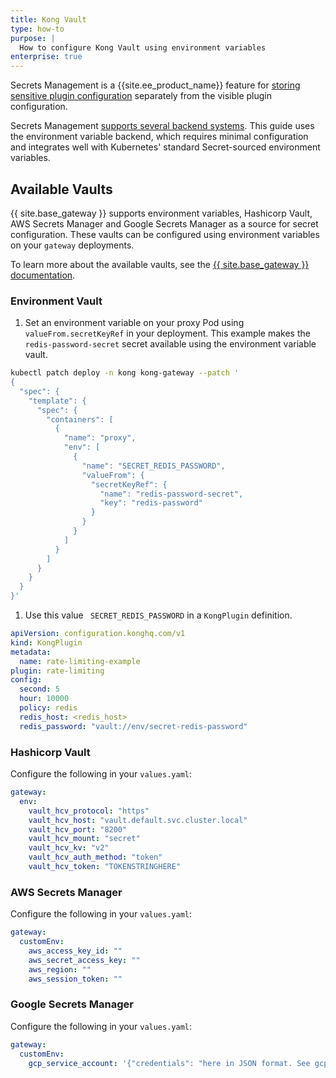 ```yaml
---
title: Kong Vault
type: how-to
purpose: |
  How to configure Kong Vault using environment variables
enterprise: true
---
```


Secrets Management is a {{site.ee_product_name}} feature for [storing sensitive
plugin configuration](/gateway/latest/kong-enterprise/secrets-management/#referenceable-plugin-fields) 
separately from the visible plugin configuration. 

Secrets Management [supports several backend systems](/gateway/latest/kong-enterprise/secrets-management/backends/).
This guide uses the environment variable backend, which requires minimal
configuration and integrates well with Kubernetes' standard Secret-sourced
environment variables.

## Available Vaults

{{ site.base_gateway }} supports environment variables, Hashicorp Vault, AWS Secrets Manager and Google Secrets Manager as a source for secret configuration. These vaults can be configured using environment variables on your `gateway` deployments.

To learn more about the available vaults, see the [{{ site.base_gateway }} documentation](/gateway/latest/kong-enterprise/secrets-management/).


### Environment Vault

1.  Set an environment variable on your proxy Pod using `valueFrom.secretKeyRef` in your deployment. This example makes the `redis-password-secret` secret available using the environment variable vault.

```bash
kubectl patch deploy -n kong kong-gateway --patch '
{
  "spec": {
    "template": {
      "spec": {
        "containers": [
          {
            "name": "proxy",
            "env": [
              {
                "name": "SECRET_REDIS_PASSWORD",
                "valueFrom": {
                  "secretKeyRef": {
                    "name": "redis-password-secret",
                    "key": "redis-password"
                  }
                }
              }
            ]
          }
        ]
      }
    }
  }
}'
```

1. Use this value ` SECRET_REDIS_PASSWORD` in a `KongPlugin` definition.

```yaml
apiVersion: configuration.konghq.com/v1
kind: KongPlugin
metadata:
  name: rate-limiting-example
plugin: rate-limiting
config:
  second: 5
  hour: 10000
  policy: redis
  redis_host: <redis_host>
  redis_password: "vault://env/secret-redis-password"
```


### Hashicorp Vault

Configure the following in your `values.yaml`:

```yaml
gateway:
  env:
    vault_hcv_protocol: "https"
    vault_hcv_host: "vault.default.svc.cluster.local"
    vault_hcv_port: "8200"
    vault_hcv_mount: "secret"
    vault_hcv_kv: "v2"
    vault_hcv_auth_method: "token"
    vault_hcv_token: "TOKENSTRINGHERE"
```

### AWS Secrets Manager

Configure the following in your `values.yaml`:

```yaml
gateway:
  customEnv:
    aws_access_key_id: ""
    aws_secret_access_key: ""
    aws_region: ""
    aws_session_token: ""
```

### Google Secrets Manager

Configure the following in your `values.yaml`:

```yaml
gateway:
  customEnv:
    gcp_service_account: '{"credentials": "here in JSON format. See gcp-project-RANDOM_ID.json"}'
```